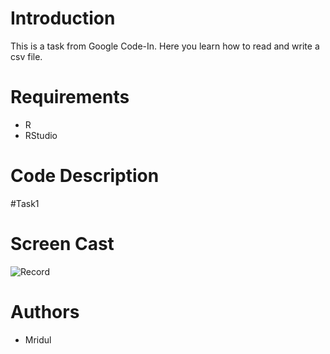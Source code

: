 # Introduction
This is a task from Google Code-In.
Here you learn how to read and write a csv file.

# Requirements
- R
- RStudio

# Code Description

#Task1

# Screen Cast
![Record]()

# Authors
- Mridul
